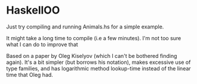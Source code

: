 # HaskellOO

Just try compiling and running Animals.hs for a simple example.

It might take a long time to compile (i.e a few minutes). I'm not too sure
what I can do to improve that

Based on a paper by Oleg Kiselyov (which I can't be bothered finding again). 
It's a bit simpler (but borrows his notation), makes excessive use of type families, 
and has logarithmic method lookup-time instead of the linear time that Oleg had.
